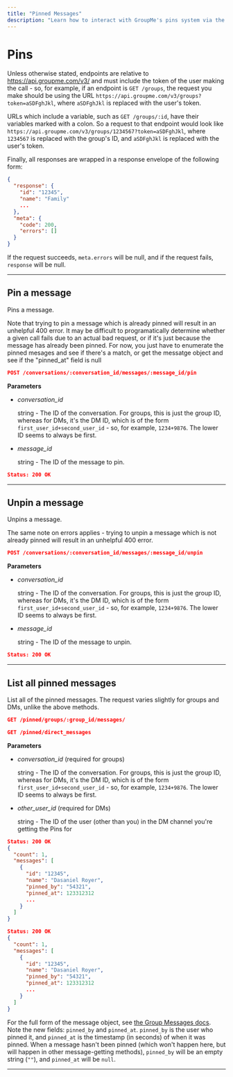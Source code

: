 ```yaml
---
title: "Pinned Messages"
description: "Learn how to interact with GroupMe's pins system via the API."
---
```


# Pins

Unless otherwise stated, endpoints are relative to https://api.groupme.com/v3/ and must include the token of the user making the call - so, for example, if an endpoint is `GET /groups`, the request you make should be using the URL `https://api.groupme.com/v3/groups?token=aSDFghJkl`, where `aSDFghJkl` is replaced with the user's token.

URLs which include a variable, such as `GET /groups/:id`, have their variables marked with a colon. So a request to that endpoint would look like `https://api.groupme.com/v3/groups/1234567?token=aSDFghJkl`, where `1234567` is replaced with the group's ID, and `aSDFghJkl` is replaced with the user's token.

Finally, all responses are wrapped in a response envelope of the following form:

```json linenums="1"
{
  "response": {
    "id": "12345",
    "name": "Family"
    ...
  },
  "meta": {
    "code": 200,
    "errors": []
  }
}
```

If the request succeeds, `meta.errors` will be null, and if the request fails, `response` will be null.

***

## Pin a message

Pins a message.

Note that trying to pin a message which is already pinned will result in an unhelpful 400 error. It may be difficult to programatically determine whether a given call fails due to an actual bad request, or if it's just because the message has already been pinned. For now, you just have to enumerate the pinned mesages and see if there's a match, or get the messatge object and see if the "pinned_at" field is null

```json linenums="1" title="HTTP Request"
POST /conversations/:conversation_id/messages/:message_id/pin
```

**Parameters**

* *conversation_id*

	string - The ID of the conversation. For groups, this is just the group ID, whereas for DMs, it's the DM ID, which is of the form `first_user_id+second_user_id` - so, for example, `1234+9876`. The lower ID seems to always be first.
	
* *message_id*

	string - The ID of the message to pin.
	
```json linenums="1" title="HTTP Response"
Status: 200 OK
```

***

## Unpin a message

Unpins a message.

The same note on errors applies - trying to unpin a message which is not already pinned will result in an unhelpful 400 error.

```json linenums="1" title="HTTP Request"
POST /conversations/:conversation_id/messages/:message_id/unpin
```

**Parameters**

* *conversation_id*

	string - The ID of the conversation. For groups, this is just the group ID, whereas for DMs, it's the DM ID, which is of the form `first_user_id+second_user_id` - so, for example, `1234+9876`. The lower ID seems to always be first.
	
* *message_id*

	string - The ID of the message to unpin.
	
```json linenums="1" title="HTTP Response"
Status: 200 OK
```

***

## List all pinned messages

List all of the pinned messages. The request varies slightly for groups and DMs, unlike the above methods.

```json linenums="1" title="HTTP Request (For Groups)"
GET /pinned/groups/:group_id/messages/
```

```json linenums="1" title="HTTP Request (For DMs)"
GET /pinned/direct_messages
```

**Parameters**

* *conversation_id* (required for groups)

	string - The ID of the conversation. For groups, this is just the group ID, whereas for DMs, it's the DM ID, which is of the form `first_user_id+second_user_id` - so, for example, `1234+9876`. The lower ID seems to always be first.

* *other_user_id* (required for DMs)

  string - The ID of the user (other than you) in the DM channel you're getting the Pins for

```json linenums="1" title="HTTP Response (For Groups)"
Status: 200 OK
{
  "count": 1,
  "messages": [
    {
      "id": "12345",
      "name": "Dasaniel Royer",
      "pinned_by": "54321",
      "pinned_at": 123312312
      ...
    }
  ]
}
```

```json linenums="1" title="HTTP Response (For DMs)"
Status: 200 OK
{
  "count": 1,
  "messages": [
    {
      "id": "12345",
      "name": "Dasaniel Royer",
      "pinned_by": "54321",
      "pinned_at": 123312312
      ...
    }
  ]
}
```

For the full form of the message object, see [the Group Messages docs](../groups/messages.md). Note the new fields: `pinned_by` and `pinned_at`. `pinned_by` is the user who pinned it, and `pinned_at` is the timestamp (in seconds) of when it was pinned. When a message hasn't been pinned (which won't happen here, but will happen in other message-getting methods), `pinned_by` will be an empty string (`""`), and `pinned_at` will be `null`.

***
